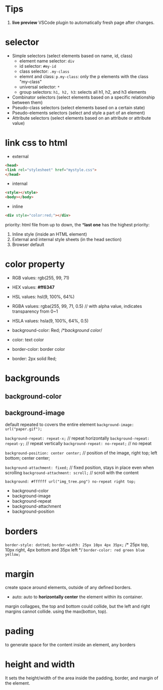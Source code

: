 # Tips
1. **live preview** VSCode plugin to automatically fresh page after changes.


# selector

- Simple selectors (select elements based on name, id, class)
  - element name selector: `div`
  - id selector: `#my-id`
  - class selector: `.my-class`
  - elemnt and class: `p.my-class`: only the p elements with the class "my-class"
  - universal selector: `*`
  - group selectors: `h1, h2, h3`: selects all h1, h2, and h3 elements
- Combinator selectors (select elements based on a specific relationship between them)
- Pseudo-class selectors (select elements based on a certain state)
- Pseudo-elements selectors (select and style a part of an element)
- Attribute selectors (select elements based on an attribute or attribute value)

# link css to html
- external
```html
<head>
<link rel="stylesheet" href="mystyle.css">
</head>
```

- internal
```html
<style></style>
<body></body>
```

- inline
```html
<div style="color:red;"></div>
```

priority: html file from up to down, the ***last one** has the highest priority: 
1. Inline style (inside an HTML element)
2. External and internal style sheets (in the head section)
3. Browser default


# color property
- RGB values: rgb(255, 99, 71)
- HEX values: **#ff6347**
- HSL values: hsl(9, 100%, 64%)
- RGBA values: rgba(255, 99, 71, 0.5) // with alpha value, indicates transparency from 0~1
- HSLA values: hsla(9, 100%, 64%, 0.5)


- background-color: Red; /**background color*/
- color: text color
- border-color: border color
- border: 2px solid Red;

# backgrounds
## background-color

## background-image
default repeated to covers the entire element
`background-image: url("paper.gif");`

`background-repeat: repeat-x;` // repeat horizontally
`background-repeat: repeat-y;` // repeat vertically
`background-repeat: no-repeat;` // no repeat

`background-position: center center;` // position of the image, right top; left bottom; center center;

`background-attachment: fixed;` // fixed position, stays in place even when scrolling
`background-attachment: scroll;` // scroll with the content

`background: #ffffff url("img_tree.png") no-repeat right top;`
- background-color
- background-image
- background-repeat
- background-attachment
- background-position


# borders
`border-style: dotted;`
`border-width: 25px 10px 4px 35px;` /* 25px top, 10px right, 4px bottom and 35px left */
`border-color: red green blue yellow;`


# margin
create space around elements, outside of any defined borders.
- auto: auto to **horizontally center** the element within its container.

margin collagpes, the top and bottom could collide, but the left and right margins cannot collide. 
using the max(botton, top).


# pading
to generate space for the content inside an element, any borders

# height and width
 It sets the height/width of the area inside the padding, border, and margin of the element.

